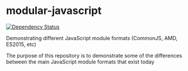 # modular-javascript

[![Dependency Status](https://david-dm.org/domfarolino/modular-javascript.svg)](https://david-dm.org/domfarolino/modular-javascript)

Demonstrating different JavaScript module formats (CommonJS, AMD, ES2015, etc)

The purpose of this repository is to demonstrate some of the differences between the main JavaScript module formats that exist today
